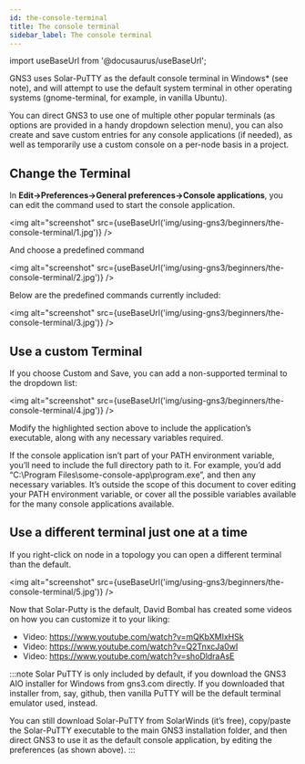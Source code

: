 ```yaml
---
id: the-console-terminal
title: The console terminal
sidebar_label: The console terminal
---
```


import useBaseUrl from '@docusaurus/useBaseUrl';

GNS3 uses Solar-PuTTY as the default console terminal in Windows* (see note), and will attempt to use the default system terminal in other operating systems (gnome-terminal, for example, in vanilla Ubuntu).  

You can direct GNS3  to use one of multiple other popular terminals (as options are provided in a handy dropdown selection menu), you can also create and save custom entries for any console applications (if needed), as well as temporarily use a custom console on a per-node basis in a project.

## Change the Terminal

In **Edit->Preferences->General preferences->Console applications**, you can edit the command used to start the console application.

<img alt="screenshot" src={useBaseUrl('img/using-gns3/beginners/the-console-terminal/1.jpg')} />

And choose a predefined command

<img alt="screenshot" src={useBaseUrl('img/using-gns3/beginners/the-console-terminal/2.jpg')} />

Below are the predefined commands currently included:

<img alt="screenshot" src={useBaseUrl('img/using-gns3/beginners/the-console-terminal/3.jpg')} />

## Use a custom Terminal

If you choose Custom and Save, you can add a non-supported terminal to the dropdown list:

<img alt="screenshot" src={useBaseUrl('img/using-gns3/beginners/the-console-terminal/4.jpg')} />

Modify the highlighted section above to include the application’s executable, along with any necessary variables required.

If the console application isn’t part of your PATH environment variable, you’ll need to include the full directory path to it. For example, you’d add “C:\Program Files\some-console-app\program.exe”, and then any necessary variables. It’s outside the scope of this document to cover editing your PATH environment variable, or cover all the possible variables available for the many console applications available.

## Use a different terminal just one at a time

If you right-click on node in a topology you can open a different terminal than the default.

<img alt="screenshot" src={useBaseUrl('img/using-gns3/beginners/the-console-terminal/5.jpg')} />

Now that Solar-Putty is the default, David Bombal has created some videos on how you can customize it to your liking:

- Video: https://www.youtube.com/watch?v=mQKbXMIxHSk
- Video: https://www.youtube.com/watch?v=Q2TnxcJa0wI
- Video: https://www.youtube.com/watch?v=shoDldraAsE

:::note
Solar PuTTY is only included by default, if you download the GNS3 AIO installer for Windows from gns3.com directly. If you downloaded that installer from, say, github, then vanilla PuTTY will be the default terminal emulator used, instead.

You can still download Solar-PuTTY from SolarWinds (it’s free), copy/paste the Solar-PuTTY executable to the main GNS3 installation folder, and then direct GNS3 to use it as the default console application, by editing the preferences (as shown above).
:::
